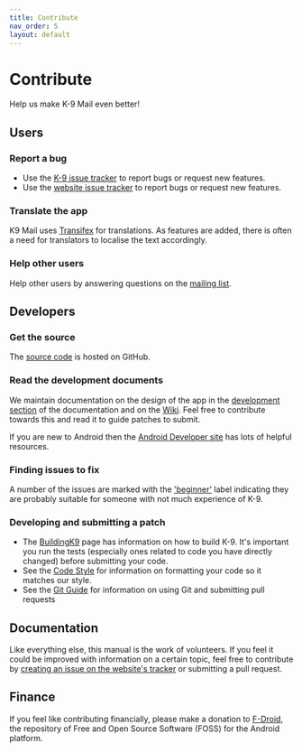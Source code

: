 ```yaml
---
title: Contribute
nav_order: 5
layout: default
---
```


# Contribute

Help us make K-9 Mail even better!


## Users

### Report a bug

* Use the [K-9 issue tracker](https://github.com/k9mail/k-9/issues) to report bugs or request new features.
* Use the [website issue tracker](https://github.com/k9mail/k9mail.github.io/issues) to report bugs or request new features.


### Translate the app

K9 Mail uses [Transifex](https://www.transifex.com/k-9/k9mail/) for translations. As features are added, there is often a need for translators to localise the text accordingly.


### Help other users

Help other users by answering questions on the [mailing list](https://groups.google.com/forum/#!forum/k-9-mail).


## Developers

### Get the source

The [source code](https://github.com/k9mail/k-9) is hosted on GitHub.

### Read the development documents

We maintain documentation on the design of the app in the [development section](https://k9mail.github.io/documentation/development.html) of the documentation and on the [Wiki](https://github.com/k9mail/k-9/wiki). Feel free to contribute towards this and read it to guide patches to submit.

If you are new to Android then the [Android Developer site](https://developer.android.com/training/index.html) has lots of helpful resources.

### Finding issues to fix

A number of the issues are marked with the ['beginner'](https://github.com/k9mail/k-9/issues?q=is%3Aopen+is%3Aissue+label%3Abeginner) label indicating they are probably suitable for someone with not much experience of K-9.

### Developing and submitting a patch

* The [BuildingK9](https://github.com/k9mail/k-9/wiki/BuildingK9) page has information on how to build K-9. It's important you run the tests (especially ones related to code you have directly changed) before submitting your code.
* See the [Code Style](https://github.com/k9mail/k-9/wiki/CodeStyle) for information on formatting your code so it matches our style.
* See the [Git Guide](https://github.com/k9mail/k-9/wiki/) for information on using Git and submitting pull requests

## Documentation

Like everything else, this manual is the work of volunteers. If you feel it could be improved with information on a certain topic, feel free to contribute by [creating an issue on the website's tracker](https://github.com/k9mail/k9mail.github.io/issues) or submitting a pull request.

## Finance

 If you feel like contributing financially, please make a donation to [F-Droid](https://f-droid.org/about/), the repository of Free and Open Source Software (FOSS) for the Android platform.
